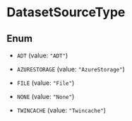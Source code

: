

# DatasetSourceType

## Enum


* `ADT` (value: `"ADT"`)

* `AZURESTORAGE` (value: `"AzureStorage"`)

* `FILE` (value: `"File"`)

* `NONE` (value: `"None"`)

* `TWINCACHE` (value: `"Twincache"`)



